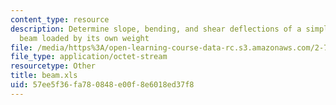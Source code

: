 ```yaml
---
content_type: resource
description: Determine slope, bending, and shear deflections of a simply supported
  beam loaded by its own weight
file: /media/https%3A/open-learning-course-data-rc.s3.amazonaws.com/2-75-precision-machine-design-fall-2001/57ee5f36fa780848e00f8e6018ed37f8_beam.xls
file_type: application/octet-stream
resourcetype: Other
title: beam.xls
uid: 57ee5f36-fa78-0848-e00f-8e6018ed37f8
---
```

